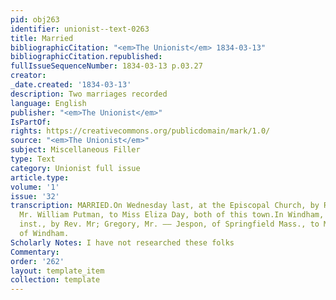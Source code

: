 ```yaml
---
pid: obj263
identifier: unionist--text-0263
title: Married
bibliographicCitation: "<em>The Unionist</em> 1834-03-13"
bibliographicCitation.republished: 
fullIssueSequenceNumber: 1834-03-13 p.03.27
creator: 
_date.created: '1834-03-13'
description: Two marriages recorded
language: English
publisher: "<em>The Unionist</em>"
IsPartOf: 
rights: https://creativecommons.org/publicdomain/mark/1.0/
source: "<em>The Unionist</em>"
subject: Miscellaneous Filler
type: Text
category: Unionist full issue
article.type: 
volume: '1'
issue: '32'
transcription: MARRIED.On Wednesday last, at the Episcopal Church, by Rev. Mr. Kellogg,
  Mr. William Putman, to Miss Eliza Day, both of this town.In Windham, on the 11th
  inst., by Rev. Mr; Gregory, Mr. —— Jespon, of Springfield Mass., to Miss Eliza Hebbard,
  of Windham.
Scholarly Notes: I have not researched these folks
Commentary: 
order: '262'
layout: template_item
collection: template
---
```

